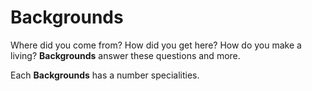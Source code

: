 # Backgrounds

Where did you come from? How did you get here? How do you make a living? **Backgrounds** answer these questions and more.

Each **Backgrounds** has a number specialities.
